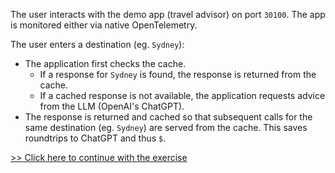 The user interacts with the demo app (travel advisor) on port `30100`. The app is monitored either via native OpenTelemetry.

The user enters a destination (eg. `Sydney`):

* The application first checks the cache.
    * If a response for `Sydney` is found, the response is returned from the cache.
    * If a cached response is not available, the application requests advice from the LLM (OpenAI's ChatGPT).
* The response is returned and cached so that subsequent calls for the same destination (eg. `Sydney`) are served from the cache. This saves roundtrips to ChatGPT and thus `$`.

[>> Click here to continue with the exercise](standard-rag-differences.md)